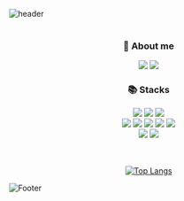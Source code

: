 
![header](https://capsule-render.vercel.app/api?type=Cylinder&color=FBEEAC&height=90&section=header&text=🏝️Welcome🏝️&fontSize=35&fontColor=000000)
<br><br>

<div align=center>
  <h3>🔎 About me</h3>
</div>

<p align="center"><a href="https://seoooc2.tistory.com/"><img src="https://img.shields.io/badge/My blog-FF3366?style=flat-square&logo=GitHub Sponsors&logoColor=white&link=https://seooc2.tistory.com/"/></a>
<a href="mailto:seyun373@gmail.com"><img src="https://img.shields.io/badge/Gmail-98DFD6?style=flat-square&logo=Gmail&logoColor=white&link=mailto:seyun373@gmail.com"/></a></p>


<div align=center>
  <h3>📚 Stacks</h3>
</div>
<div align=center>
  <img src="https://img.shields.io/badge/java-007396?style=flat-square&logo=java&logoColor=white">  
  <img src="https://img.shields.io/badge/Python-3766AB?style=flat-square&logo=Python&logoColor=white"/></a>
  <img src="https://img.shields.io/badge/mysql-4479A1?style=flat-square&logo=mysql&logoColor=white">
  <br>
  <img src="https://img.shields.io/badge/javascript-F7DF1E?style=flat-square&logo=javascript&logoColor=white">
  <img src="https://img.shields.io/badge/jquery-0769AD?style=flat-square&logo=jquery&logoColor=white">
  <img src="https://img.shields.io/badge/html5-E34F26?style=flat-square&logo=html5&logoColor=white">
  <img src="https://img.shields.io/badge/css-1572B6?style=flat-square&logo=css3&logoColor=white">
  <img src="https://img.shields.io/badge/node.js-339933?style=flat-square&logo=Node.js&logoColor=white">
  <br>
  <img src="https://img.shields.io/badge/spring-6DB33F?style=flat-square&logo=spring&logoColor=white">
  <img src="https://img.shields.io/badge/springboot-6DB33F?style=flat-square&logo=springboot&logoColor=white"><br><br><br>

  [![Top Langs](https://github-readme-stats.vercel.app/api/top-langs/?username=Seyun-0106&layout=compact)](https://github.com/Seyun-0106/github-readme-stats)
</div>




![Footer](https://capsule-render.vercel.app/api?type=waving&color=91C8E4&height=150&section=footer)
